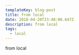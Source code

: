 ```yaml
---
templateKey: blog-post
title: from local
date: 2018-04-20T23:48:08.647Z
description: from local
tags:
  - local
---
```

from local
